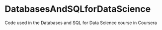 # DatabasesAndSQLforDataScience
Code used in the Databases and SQL for Data Science course in Coursera
